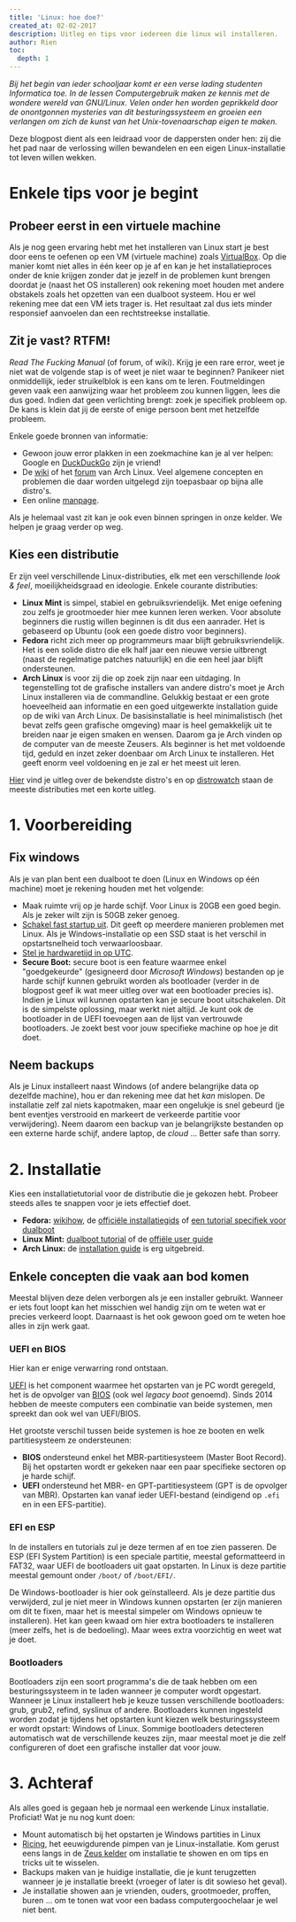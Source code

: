 ```yaml
---
title: 'Linux: hoe doe?'
created_at: 02-02-2017
description: Uitleg en tips voor iedereen die linux wil installeren.
author: Rien
toc:
  depth: 1
---
```


_Bij het begin van ieder schooljaar komt er een verse lading studenten Informatica toe. In de lessen Computergebruik maken ze kennis met de wondere wereld van GNU/Linux. Velen onder hen worden geprikkeld door de onontgonnen mysteries van dit besturingssysteem en groeien een verlangen om zich de kunst van het Unix-tovenaarschap eigen te maken._

Deze blogpost dient als een leidraad voor de dappersten onder hen: zij die het pad naar de verlossing willen bewandelen en een eigen Linux-installatie tot leven willen wekken.

# Enkele tips voor je begint

## Probeer eerst in een virtuele machine

Als je nog geen ervaring hebt met het installeren van Linux start je best door eens te oefenen op een VM (virtuele machine) zoals [VirtualBox](https://www.virtualbox.org/). Op die manier komt niet alles in één keer op je af en kan je het installatieproces onder de knie krijgen zonder dat je jezelf in de problemen kunt brengen doordat je (naast het OS installeren) ook rekening moet houden met andere obstakels zoals het opzetten van een dualboot systeem. Hou er wel rekening mee dat een VM iets trager is. Het resultaat zal dus iets minder responsief aanvoelen dan een rechtstreekse installatie.

## Zit je vast? RTFM!

_Read The Fucking Manual_ (of forum, of wiki). Krijg je een rare error, weet je niet wat de volgende stap is of weet je niet waar te beginnen? Panikeer niet onmiddellijk, ieder struikelblok is een kans om te leren. Foutmeldingen geven vaak een aanwijzing waar het probleem zou kunnen liggen, lees die dus goed. Indien dat geen verlichting brengt: zoek je specifiek probleem op. De kans is klein dat jij de eerste of enige persoon bent met hetzelfde probleem.

Enkele goede bronnen van informatie:

- Gewoon jouw error plakken in een zoekmachine kan je al ver helpen: Google en [DuckDuckGo](https://duckduckgo.org) zijn je vriend!
- De [wiki](https://wiki.archlinux.org/) of het [forum](https://bbs.archlinux.org/) van Arch Linux. Veel algemene concepten en problemen die daar worden uitgelegd zijn toepasbaar op bijna alle distro's.
- Een online [manpage](http://man.he.net/).

Als je helemaal vast zit kan je ook even binnen springen in onze kelder. We helpen je graag verder op weg.

## Kies een distributie

Er zijn veel verschillende Linux-distributies, elk met een verschillende _look & feel_, moeilijkheidsgraad en ideologie. Enkele courante distributies:

- **Linux Mint** is simpel, stabiel en gebruiksvriendelijk. Met enige oefening zou zelfs je grootmoeder hier mee kunnen leren werken. Voor absolute beginners die rustig willen beginnen is dit dus een aanrader. Het is gebaseerd op Ubuntu (ook een goede distro voor beginners).
- **Fedora** richt zich meer op programmeurs maar blijft gebruiksvriendelijk. Het is een solide distro die elk half jaar een nieuwe versie uitbrengt (naast de regelmatige patches natuurlijk) en die een heel jaar blijft ondersteunen.
- **Arch Linux** is voor zij die op zoek zijn naar een uitdaging. In tegenstelling tot de grafische installers van andere distro's moet je Arch Linux installeren via de commandline. Gelukkig bestaat er een grote hoeveelheid aan informatie en een goed uitgewerkte installation guide op de wiki van Arch Linux. De basisinstallatie is heel minimalistisch (het bevat zelfs geen grafische omgeving) maar is heel gemakkelijk uit te breiden naar je eigen smaken en wensen. Daarom ga je Arch vinden op de computer van de meeste Zeusers. Als beginner is het met voldoende tijd, geduld en inzet zeker doenbaar om Arch Linux te installeren. Het geeft enorm veel voldoening en je zal er het meest uit leren.

[Hier](https://linuxjourney.com/lesson/linux-history#) vind je uitleg over de bekendste distro's en op [distrowatch](https://distrowatch.com/) staan de meeste distributies met een korte uitleg.

# 1\. Voorbereiding

## Fix windows

Als je van plan bent een dualboot te doen (Linux en Windows op één machine) moet je rekening houden met het volgende:

- Maak ruimte vrij op je harde schijf. Voor Linux is 20GB een goed begin. Als je zeker wilt zijn is 50GB zeker genoeg.
- [Schakel fast startup uit](https://www.tenforums.com/tutorials/4189-fast-startup-turn-off-windows-10-a.html). Dit geeft op meerdere manieren problemen met Linux. Als je Windows-installatie op een SSD staat is het verschil in opstartsnelheid toch verwaarloosbaar.
- [Stel je hardwaretijd in op UTC](https://wiki.archlinux.org/index.php/time#UTC_in_Windows).
- **Secure Boot:** secure boot is een feature waarmee enkel "goedgekeurde" (gesigneerd door _Microsoft Windows_) bestanden op je harde schijf kunnen gebruikt worden als bootloader (verder in de blogpost geef ik wat meer uitleg over wat een bootloader precies is). Indien je Linux wil kunnen opstarten kan je secure boot uitschakelen. Dit is de simpelste oplossing, maar werkt niet altijd. Je kunt ook de bootloader in de UEFI toevoegen aan de lijst van vertrouwde bootloaders. Je zoekt best voor jouw specifieke machine op hoe je dit doet.

## Neem backups

Als je Linux installeert naast Windows (of andere belangrijke data op dezelfde machine), hou er dan rekening mee dat het _kan_ mislopen. De installatie zelf zal niets kapotmaken, maar een ongelukje is snel gebeurd (je bent eventjes verstrooid en markeert de verkeerde partitie voor verwijdering). Neem daarom een backup van je belangrijkste bestanden op een externe harde schijf, andere laptop, de _cloud_ ... Better safe than sorry.

# 2\. Installatie

Kies een installatietutorial voor de distributie die je gekozen hebt. Probeer steeds alles te snappen voor je iets effectief doet.

- **Fedora:** [wikihow](http://www.wikihow.com/Install-Fedora), de [officiële installatiegids](https://docs.fedoraproject.org/en-US/Fedora/25/html/Installation_Guide/chap-introduction.html) of [een tutorial specifiek voor dualboot](http://linuxbsdos.com/2016/12/01/dualboot-fedora-25-windows-10-on-a-computer-with-uefi-firmware/)
- **Linux Mint:** [dualboot tutorial](http://www.tecmint.com/install-linux-mint-18-alongside-windows-10-or-8-in-dualboot-uefi-mode/) of de [offiële user guide](https://www.linuxmint.com/documentation/user-guide/Cinnamon/english_18.0.pdf)
- **Arch Linux:** de [installation guide](https://wiki.archlinux.org/index.php/installation_guide) is erg uitgebreid.

## Enkele concepten die vaak aan bod komen

Meestal blijven deze delen verborgen als je een installer gebruikt. Wanneer er iets fout loopt kan het misschien wel handig zijn om te weten wat er precies verkeerd loopt. Daarnaast is het ook gewoon goed om te weten hoe alles in zijn werk gaat.

### UEFI en BIOS

Hier kan er enige verwarring rond ontstaan.

[UEFI](https://en.wikipedia.org/wiki/Unified_Extensible_Firmware_Interface) is het component waarmee het opstarten van je PC wordt geregeld, het is de opvolger van [BIOS](https://en.wikipedia.org/wiki/BIOS) (ook wel _legacy boot_ genoemd). Sinds 2014 hebben de meeste computers een combinatie van beide systemen, men spreekt dan ook wel van UEFI/BIOS.

Het grootste verschil tussen beide systemen is hoe ze booten en welk partitiesysteem ze ondersteunen:

- **BIOS** ondersteund enkel het MBR-partitiesysteem (Master Boot Record). Bij het opstarten wordt er gekeken naar een paar specifieke sectoren op je harde schijf.
- **UEFI** ondersteund het MBR- en GPT-partitiesysteem (GPT is de opvolger van MBR). Opstarten kan vanaf ieder UEFI-bestand (eindigend op `.efi` en in een EFS-partitie).

### EFI en ESP

In de installers en tutorials zul je deze termen af en toe zien passeren. De ESP (EFI System Partition) is een speciale partitie, meestal geformatteerd in FAT32, waar UEFI de bootloaders uit gaat opstarten. In Linux is deze partitie meestal gemount onder `/boot/` of `/boot/EFI/`.

De Windows-bootloader is hier ook geïnstalleerd. Als je deze partitie dus verwijderd, zul je niet meer in Windows kunnen opstarten (er zijn manieren om dit te fixen, maar het is meestal simpeler om Windows opnieuw te installeren). Het kan geen kwaad om hier extra bootloaders te installeren (meer zelfs, het is de bedoeling). Maar wees extra voorzichtig en weet wat je doet.

### Bootloaders

Bootloaders zijn een soort programma's die de taak hebben om een besturingssysteem in te laden wanneer je computer wordt opgestart. Wanneer je Linux installeert heb je keuze tussen verschillende bootloaders: grub, grub2, refind, syslinux of andere. Bootloaders kunnen ingesteld worden zodat je tijdens het opstarten kunt kiezen welk besturingssysteem er wordt opstart: Windows of Linux. Sommige bootloaders detecteren automatisch wat de verschillende keuzes zijn, maar meestal moet je die zelf configureren of doet een grafische installer dat voor jouw.

# 3\. Achteraf

Als alles goed is gegaan heb je normaal een werkende Linux installatie. Proficiat! Wat je nu nog kunt doen:

- Mount automatisch bij het opstarten je Windows partities in Linux
- [Ricing](https://rizonrice.github.io/resources), het eeuwigdurende pimpen van je Linux-installatie. Kom gerust eens langs in de [Zeus kelder](https://zeus.ugent.be/about/) om installatie te showen en om tips en tricks uit te wisselen.
- Backups maken van je huidige installatie, die je kunt terugzetten wanneer je je installatie breekt (vroeger of later is dit sowieso het geval).
- Je installatie showen aan je vrienden, ouders, grootmoeder, proffen, buren ... om te tonen wat voor een badass computergoochelaar je wel niet bent.
